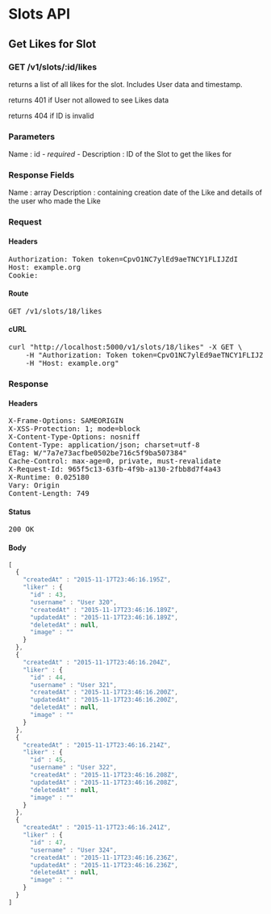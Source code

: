 # Slots API

## Get Likes for Slot

### GET /v1/slots/:id/likes

returns a list of all likes for the slot. Includes User data and timestamp.

returns 401 if User not allowed to see Likes data

returns 404 if ID is invalid

### Parameters

Name : id *- required -*
Description : ID of the Slot to get the likes for


### Response Fields

Name : array
Description : containing creation date of the Like and details of the user who made the Like

### Request

#### Headers

<pre>Authorization: Token token=CpvO1NC7ylEd9aeTNCY1FLIJZdI
Host: example.org
Cookie: </pre>

#### Route

<pre>GET /v1/slots/18/likes</pre>

#### cURL

<pre class="request">curl &quot;http://localhost:5000/v1/slots/18/likes&quot; -X GET \
	-H &quot;Authorization: Token token=CpvO1NC7ylEd9aeTNCY1FLIJZdI&quot; \
	-H &quot;Host: example.org&quot;</pre>

### Response

#### Headers

<pre>X-Frame-Options: SAMEORIGIN
X-XSS-Protection: 1; mode=block
X-Content-Type-Options: nosniff
Content-Type: application/json; charset=utf-8
ETag: W/&quot;7a7e73acfbe0502be716c5f9ba507384&quot;
Cache-Control: max-age=0, private, must-revalidate
X-Request-Id: 965f5c13-63fb-4f9b-a130-2fbb8d7f4a43
X-Runtime: 0.025180
Vary: Origin
Content-Length: 749</pre>

#### Status

<pre>200 OK</pre>

#### Body

```javascript
[
  {
    "createdAt" : "2015-11-17T23:46:16.195Z",
    "liker" : {
      "id" : 43,
      "username" : "User 320",
      "createdAt" : "2015-11-17T23:46:16.189Z",
      "updatedAt" : "2015-11-17T23:46:16.189Z",
      "deletedAt" : null,
      "image" : ""
    }
  },
  {
    "createdAt" : "2015-11-17T23:46:16.204Z",
    "liker" : {
      "id" : 44,
      "username" : "User 321",
      "createdAt" : "2015-11-17T23:46:16.200Z",
      "updatedAt" : "2015-11-17T23:46:16.200Z",
      "deletedAt" : null,
      "image" : ""
    }
  },
  {
    "createdAt" : "2015-11-17T23:46:16.214Z",
    "liker" : {
      "id" : 45,
      "username" : "User 322",
      "createdAt" : "2015-11-17T23:46:16.208Z",
      "updatedAt" : "2015-11-17T23:46:16.208Z",
      "deletedAt" : null,
      "image" : ""
    }
  },
  {
    "createdAt" : "2015-11-17T23:46:16.241Z",
    "liker" : {
      "id" : 47,
      "username" : "User 324",
      "createdAt" : "2015-11-17T23:46:16.236Z",
      "updatedAt" : "2015-11-17T23:46:16.236Z",
      "deletedAt" : null,
      "image" : ""
    }
  }
]
```
